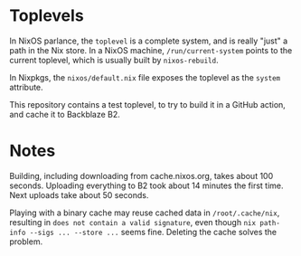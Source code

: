 # Toplevels

In NixOS parlance, the `toplevel` is a complete system, and is really "just" a
path in the Nix store. In a NixOS machine, `/run/current-system` points to the
current toplevel, which is usually built by `nixos-rebuild`.

In Nixpkgs, the `nixos/default.nix` file exposes the toplevel as the `system`
attribute.

This repository contains a test toplevel, to try to build it in a GitHub
action, and cache it to Backblaze B2.


# Notes

Building, including downloading from cache.nixos.org, takes about 100 seconds.
Uploading everything to B2 took about 14 minutes the first time. Next uploads
take about 50 seconds.

Playing with a binary cache may reuse cached data in `/root/.cache/nix`,
resulting in `does not contain a valid signature`, even though `nix path-info
--sigs ... --store ...` seems fine. Deleting the cache solves the problem.
